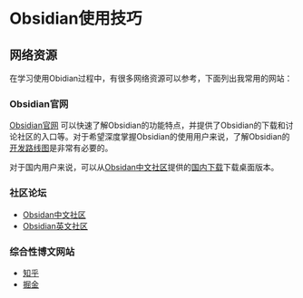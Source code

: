 # Obsidian使用技巧

## 网络资源

在学习使用Obidian过程中，有很多网络资源可以参考，下面列出我常用的网站：

### Obsidian官网

[Obsidian官网](ttps://obsidian.md/) 可以快速了解Obsidian的功能特点，并提供了Obsidian的下载和讨论社区的入口等。对于希望深度掌握Obsidian的使用用户来说，了解Obsidian的[开发路线图](https://obsidian.md/roadmap/)是非常有必要的。

对于国内用户来说，可以从[Obsidan中文社区](https://forum-zh.obsidian.md/)提供的[国内下载](https://thoughts.teambition.com/share/62a131711a6baa00416a79d3#title=Obsidian_%E5%AE%89%E8%A3%85%E5%8C%85)下载桌面版本。

### 社区论坛

- [Obsidan中文社区](https://forum-zh.obsidian.md/)
- [Obsidian英文社区](https://forum.obsidian.md/top)

### 综合性博文网站
- [知乎](https://zhuanlan.zhihu.com/)
- [掘金](https://juejin.cn)

